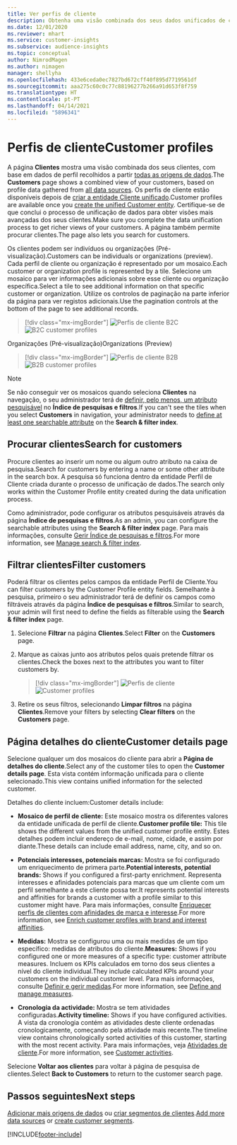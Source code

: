 ```yaml
---
title: Ver perfis de cliente
description: Obtenha uma visão combinada dos seus dados unificados de clientes.
ms.date: 12/01/2020
ms.reviewer: mhart
ms.service: customer-insights
ms.subservice: audience-insights
ms.topic: conceptual
author: NimrodMagen
ms.author: nimagen
manager: shellyha
ms.openlocfilehash: 433e6ceda0ec7827bd672cff40f895d7719561df
ms.sourcegitcommit: aaa275c60c0c77c88196277b266a91d653f8f759
ms.translationtype: HT
ms.contentlocale: pt-PT
ms.lasthandoff: 04/14/2021
ms.locfileid: "5896341"
---
```

# <a name="customer-profiles"></a><span data-ttu-id="a9404-103">Perfis de cliente</span><span class="sxs-lookup"><span data-stu-id="a9404-103">Customer profiles</span></span>

<span data-ttu-id="a9404-104">A página **Clientes** mostra uma visão combinada dos seus clientes, com base em dados de perfil recolhidos a partir [todas as origens de dados](data-sources.md).</span><span class="sxs-lookup"><span data-stu-id="a9404-104">The **Customers** page shows a combined view of your customers, based on profile data gathered from [all data sources](data-sources.md).</span></span> <span data-ttu-id="a9404-105">Os perfis de cliente estão disponíveis depois de [criar a entidade Cliente unificado](data-unification.md).</span><span class="sxs-lookup"><span data-stu-id="a9404-105">Customer profiles are available once you [create the unified Customer entity](data-unification.md).</span></span> <span data-ttu-id="a9404-106">Certifique-se de que conclui o processo de unificação de dados para obter visões mais avançadas dos seus clientes.</span><span class="sxs-lookup"><span data-stu-id="a9404-106">Make sure you complete the data unification process to get richer views of your customers.</span></span> <span data-ttu-id="a9404-107">A página também permite procurar clientes.</span><span class="sxs-lookup"><span data-stu-id="a9404-107">The page also lets you search for customers.</span></span>

<span data-ttu-id="a9404-108">Os clientes podem ser indivíduos ou organizações (Pré-visualização).</span><span class="sxs-lookup"><span data-stu-id="a9404-108">Customers can be individuals or organizations (preview).</span></span> <span data-ttu-id="a9404-109">Cada perfil de cliente ou organização é representado por um mosaico.</span><span class="sxs-lookup"><span data-stu-id="a9404-109">Each customer or organization profile is represented by a tile.</span></span> <span data-ttu-id="a9404-110">Selecione um mosaico para ver informações adicionais sobre esse cliente ou organização específica.</span><span class="sxs-lookup"><span data-stu-id="a9404-110">Select a tile to see additional information on that specific customer or organization.</span></span> <span data-ttu-id="a9404-111">Utilize os controlos de paginação na parte inferior da página para ver registos adicionais.</span><span class="sxs-lookup"><span data-stu-id="a9404-111">Use the pagination controls at the bottom of the page to see additional records.</span></span>

> [!div class="mx-imgBorder"] 
> <span data-ttu-id="a9404-112">![Perfis de cliente B2C](media/profiles-customers.png "Perfis de cliente B2C")</span><span class="sxs-lookup"><span data-stu-id="a9404-112">![B2C customer profiles](media/profiles-customers.png "B2C customer profiles")</span></span>

<span data-ttu-id="a9404-113">Organizações (Pré-visualização)</span><span class="sxs-lookup"><span data-stu-id="a9404-113">Organizations (Preview)</span></span>
> [!div class="mx-imgBorder"] 
> <span data-ttu-id="a9404-114">![Perfis de cliente B2B](media/profile-customers-b2b.png "Perfis de cliente B2B")</span><span class="sxs-lookup"><span data-stu-id="a9404-114">![B2B customer profiles](media/profile-customers-b2b.png "B2B customer profiles")</span></span>

> [!NOTE]
> <span data-ttu-id="a9404-115">Se não conseguir ver os mosaicos quando seleciona **Clientes** na navegação, o seu administrador terá de [definir, pelo menos, um atributo pesquisável](search-filter-index.md) no **Índice de pesquisas e filtros**.</span><span class="sxs-lookup"><span data-stu-id="a9404-115">If you can't see the tiles when you select **Customers** in navigation, your administrator needs to [define at least one searchable attribute](search-filter-index.md) on the **Search & filter index**.</span></span>

## <a name="search-for-customers"></a><span data-ttu-id="a9404-116">Procurar clientes</span><span class="sxs-lookup"><span data-stu-id="a9404-116">Search for customers</span></span>

<span data-ttu-id="a9404-117">Procure clientes ao inserir um nome ou algum outro atributo na caixa de pesquisa.</span><span class="sxs-lookup"><span data-stu-id="a9404-117">Search for customers by entering a name or some other attribute in the search box.</span></span> <span data-ttu-id="a9404-118">A pesquisa só funciona dentro da entidade Perfil de Cliente criada durante o processo de unificação de dados.</span><span class="sxs-lookup"><span data-stu-id="a9404-118">The search only works within the Customer Profile entity created during the data unification process.</span></span>

<span data-ttu-id="a9404-119">Como administrador, pode configurar os atributos pesquisáveis através da página **Índice de pesquisas e filtros**.</span><span class="sxs-lookup"><span data-stu-id="a9404-119">As an admin, you can configure the searchable attributes using the **Search & filter index** page.</span></span> <span data-ttu-id="a9404-120">Para mais informações, consulte [Gerir Índice de pesquisas e filtros](search-filter-index.md).</span><span class="sxs-lookup"><span data-stu-id="a9404-120">For more information, see [Manage search & filter index](search-filter-index.md).</span></span>

## <a name="filter-customers"></a><span data-ttu-id="a9404-121">Filtrar clientes</span><span class="sxs-lookup"><span data-stu-id="a9404-121">Filter customers</span></span>

<span data-ttu-id="a9404-122">Poderá filtrar os clientes pelos campos da entidade Perfil de Cliente.</span><span class="sxs-lookup"><span data-stu-id="a9404-122">You can filter customers by the Customer Profile entity fields.</span></span> <span data-ttu-id="a9404-123">Semelhante à pesquisa, primeiro o seu administrador terá de definir os campos como filtráveis através da página **Índice de pesquisas e filtros**.</span><span class="sxs-lookup"><span data-stu-id="a9404-123">Similar to search, your admin will first need to define the fields as filterable using the **Search & filter index** page.</span></span>

1. <span data-ttu-id="a9404-124">Selecione **Filtrar** na página **Clientes**.</span><span class="sxs-lookup"><span data-stu-id="a9404-124">Select **Filter** on the **Customers** page.</span></span>

2. <span data-ttu-id="a9404-125">Marque as caixas junto aos atributos pelos quais pretende filtrar os clientes.</span><span class="sxs-lookup"><span data-stu-id="a9404-125">Check the boxes next to the attributes you want to filter customers by.</span></span>

   > [!div class="mx-imgBorder"] 
   > <span data-ttu-id="a9404-126">![Perfis de cliente](media/profiles-customers3.png "Perfis de cliente")</span><span class="sxs-lookup"><span data-stu-id="a9404-126">![Customer profiles](media/profiles-customers3.png "Customer profiles")</span></span>

3. <span data-ttu-id="a9404-127">Retire os seus filtros, selecionando **Limpar filtros** na página **Clientes**.</span><span class="sxs-lookup"><span data-stu-id="a9404-127">Remove your filters by selecting **Clear filters** on the **Customers** page.</span></span>

##  <a name="customer-details-page"></a><span data-ttu-id="a9404-128">Página detalhes do cliente</span><span class="sxs-lookup"><span data-stu-id="a9404-128">Customer details page</span></span>

<span data-ttu-id="a9404-129">Selecione qualquer um dos mosaicos do cliente para abrir a **Página de detalhes do cliente**.</span><span class="sxs-lookup"><span data-stu-id="a9404-129">Select any of the customer tiles to open the **Customer details page**.</span></span> <span data-ttu-id="a9404-130">Esta vista contém informação unificada para o cliente selecionado.</span><span class="sxs-lookup"><span data-stu-id="a9404-130">This view contains unified information for the selected customer.</span></span>

<span data-ttu-id="a9404-131">Detalhes do cliente incluem:</span><span class="sxs-lookup"><span data-stu-id="a9404-131">Customer details include:</span></span>

-   <span data-ttu-id="a9404-132">**Mosaico de perfil de cliente:** Este mosaico mostra os diferentes valores da entidade unificada de perfil de cliente.</span><span class="sxs-lookup"><span data-stu-id="a9404-132">**Customer profile tile:** This tile shows the different values from the unified customer profile entity.</span></span> <span data-ttu-id="a9404-133">Estes detalhes podem incluir endereço de e-mail, nome, cidade, e assim por diante.</span><span class="sxs-lookup"><span data-stu-id="a9404-133">These details can include email address, name, city, and so on.</span></span> 

-   <span data-ttu-id="a9404-134">**Potenciais interesses, potenciais marcas:** Mostra se foi configurado um enriquecimento de primera parte.</span><span class="sxs-lookup"><span data-stu-id="a9404-134">**Potential interests, potential brands:** Shows if you configured a first-party enrichment.</span></span> <span data-ttu-id="a9404-135">Representa interesses e afinidades potenciais para marcas que um cliente com um perfil semelhante a este cliente possa ter.</span><span class="sxs-lookup"><span data-stu-id="a9404-135">It represents potential interests and affinities for brands a customer with a profile similar to this customer might have.</span></span> <span data-ttu-id="a9404-136">Para mais informações, consulte [Enriquecer perfis de clientes com afinidades de marca e interesse](enrichment-microsoft.md).</span><span class="sxs-lookup"><span data-stu-id="a9404-136">For more information, see [Enrich customer profiles with brand and interest affinities](enrichment-microsoft.md).</span></span>

-   <span data-ttu-id="a9404-137">**Medidas:** Mostra se configurou uma ou mais medidas de um tipo específico: medidas de atributos do cliente.</span><span class="sxs-lookup"><span data-stu-id="a9404-137">**Measures:** Shows if you configured one or more measures of a specific type: customer attribute measures.</span></span> <span data-ttu-id="a9404-138">Incluem os KPIs calculados em torno dos seus clientes a nível do cliente individual.</span><span class="sxs-lookup"><span data-stu-id="a9404-138">They include calculated KPIs around your customers on the individual customer level.</span></span> <span data-ttu-id="a9404-139">Para mais informações, consulte [Definir e gerir medidas](measures.md).</span><span class="sxs-lookup"><span data-stu-id="a9404-139">For more information, see [Define and manage measures](measures.md).</span></span>

-   <span data-ttu-id="a9404-140">**Cronologia da actividade:** Mostra se tem atividades configuradas.</span><span class="sxs-lookup"><span data-stu-id="a9404-140">**Activity timeline:** Shows if you have configured activities.</span></span> <span data-ttu-id="a9404-141">A vista da cronologia contém as atividades deste cliente ordenadas cronologicamente, começando pela atividade mais recente.</span><span class="sxs-lookup"><span data-stu-id="a9404-141">The timeline view contains chronologically sorted activities of this customer, starting with the most recent activity.</span></span> <span data-ttu-id="a9404-142">Para mais informações, veja [Atividades de cliente](activities.md).</span><span class="sxs-lookup"><span data-stu-id="a9404-142">For more information, see [Customer activities](activities.md).</span></span>

<span data-ttu-id="a9404-143">Selecione **Voltar aos clientes** para voltar à página de pesquisa de clientes.</span><span class="sxs-lookup"><span data-stu-id="a9404-143">Select **Back to Customers** to return to the customer search page.</span></span>

## <a name="next-steps"></a><span data-ttu-id="a9404-144">Passos seguintes</span><span class="sxs-lookup"><span data-stu-id="a9404-144">Next steps</span></span>

<span data-ttu-id="a9404-145">[Adicionar mais origens de dados](data-sources.md) ou [criar segmentos de clientes](segments.md).</span><span class="sxs-lookup"><span data-stu-id="a9404-145">[Add more data sources](data-sources.md) or [create customer segments](segments.md).</span></span>


[!INCLUDE[footer-include](../includes/footer-banner.md)]